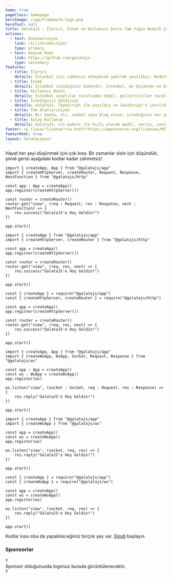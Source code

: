 ```yaml
---
home: true
pageClass: homepage
heroImage: /img/framework-logo.png
heroText: null
title: GalataJS - İlerici, Esnek ve Kullanıcı Dostu Tam Yığın NodeJS Çerçevesi
actions:
  - text: Dokümantasyon
    link: /tr/introduction/
    type: primary
  - text: Kaynak Kodu
    link: https://github.com/galatajs
    type: secondary
features:
  - title: İlerici
    details: İstanbul sizi rahatsız etmeyecek şekilde yenilikçi. NodeJS'in kararlı hale getirdiği tüm paketler geliştirme hedefimizdir!
  - title: Esnek
    details: İstanbul istediğiniz kadardır. İstanbul, en küçükten en büyük ölçeğe kadar tüm ölçeklere uygun altyapı sunmaktadır.
  - title: Kullanıcı Dostu
    details: İstanbul uzaylılar tarafından değil, geliştiriciler tarafından geliştirildi. Bu nedenle ihtiyacınız olabilecek her şeye ulaşmak daha kolay ve zahmetsiz.
  - title: İstediğiniz Sözdizimi
    details: GalataJS, TypeScript ile yazılmış ve JavaScript'e çevrildi. Bu nedenle CommonJS, EcmaScript ve TypeScript kullanabilirsiniz.
  - title: Tüm Alanlarınızda
    details: Bir banka, cli, sohbet veya blog olsun, istediğiniz her şeyi geliştirin. İstanbul işinizi kolaylaştıracak bir altyapıya sahip!
  - title: Kolay Kullanım
    details: GalataJS, cli paketi ile hızlı olarak modül, servis, controller ve gateway oluşturabilir ve sizin işinize odaklanmanızı sağlar.
footer: <p class="license"><a href="https://opensource.org/licenses/MIT" target="_blank">MIT License</a> altında yayınlandı.</p><p class="copyright">Tüm hakları saklıdır. © 2022 Sami Salih İbrahimbaş</p>
footerHtml: true
layout: GalataLayout
---
```


Hayat her şeyi düşünmek için çok kısa. Bir zamanlar sizin için düşündük, şimdi gerisi aşağıdaki kodlar kadar zahmetsiz!

<CodeGroup>
<CodeGroupItem title="HTTP" active>

<div class="prefer-typescript">

```typescript:
import { createApp, App } from "@galatajs/app"
import { createHttpServer, createRouter, Request, Response, NextFunction } from "@galatajs/http"

const app : App = createApp()
app.register(createHttpServer())

const router = createRouter()
router.get("view", (req : Request, res : Response, next : NextFunction) => {
    res.success("GalataJS'e Hoş Geldin!")
})

app.start()
```

</div>


<div class="prefer-ecmascript">

```javascript:
import { createApp } from "@galatajs/app"
import { createHttpServer, createRouter } from "@galatajs/http"

const app = createApp()
app.register(createHttpServer())

const router = createRouter()
router.get("view", (req, res, next) => {
    res.success("GalataJS'e Hoş Geldin!")
})

app.start()
```

</div>


<div class="prefer-commonjs">

```javascript:
const { createApp } = require("@galatajs/app")
const { createHttpServer, createRouter } = require("@galatajs/http")

const app = createApp()
app.register(createHttpServer())

const router = createRouter()
router.get("view", (req, res, next) => {
    res.success("GalataJS'e Hoş Geldin!")
})

app.start()
```

</div>


</CodeGroupItem>


<CodeGroupItem title="WEBSOCKET" active>


<div class="prefer-typescript">

```typescript:
import { createApp, App } from "@galatajs/app"
import { createWsApp, WsApp, Socket, Request, Response } from "@galatajs/ws"

const app : App = createApp()
const ws : WsApp = createWsApp()
app.register(ws)

ws.listen("view", (socket : Socket, req : Request, res : Response) => {
    res.reply("GalataJS'e Hoş Geldin!")
})

app.start()
```

</div>


<div class="prefer-ecmascript">

```javascript:
import { createApp } from "@galatajs/app"
import { createWsApp } from "@galatajs/ws"

const app = createApp()
const ws = createWsApp()
app.register(ws)

ws.listen("view", (socket, req, res) => {
    res.reply("GalataJS'e Hoş Geldin!")
})

app.start()
```

</div>


<div class="prefer-commonjs">

```javascript:
const { createApp } = require("@galatajs/app")
const { createWsApp } = require("@galatajs/ws")

const app = createApp()
const ws = createWsApp()
app.register(ws)

ws.listen("view", (socket, req, res) => {
    res.reply("GalataJS'e Hoş Geldin!")
})

app.start()
```

</div>

</CodeGroupItem>

</CodeGroup>

Kodlar kısa olsa da yapabileceğimiz birçok şey var. <a href="/tr/introduction/#giris">Şimdi</a> başlayın.

<h3 class="text-center">Sponsorlar</h3>

<div class="sponsor-container">
<div class="sponsor-item sponsor-empty" v-for="i in 4" :key="i">
  <span class="question-mark">?</span>
</div>
<div class="sponsor-item sponsor-marketing">
  <span class="marketing-text">Sponsor olduğunuzda logonuz burada görüntülenecektir.</span>
</div>
<div class="sponsor-item sponsor-empty" v-for="i in 4" :key="i">
  <span class="question-mark">?</span>
</div>
</div>